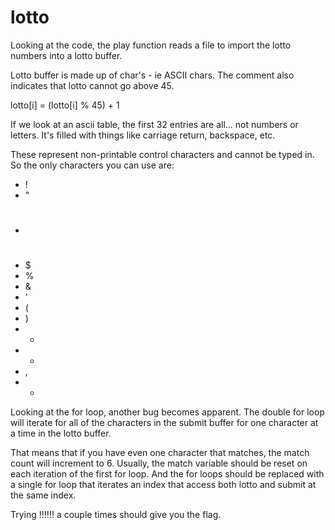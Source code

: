 # lotto

Looking at the code, the play function reads a file to import
the lotto numbers into a lotto buffer.

Lotto buffer is made up of char's - ie ASCII chars. The comment
also indicates that lotto cannot go above 45.
 
lotto[i] = (lotto[i] % 45) + 1

If we look at an ascii table, the first 32 entries are all...
not numbers or letters. It's filled with things like carriage
return, backspace, etc.

These represent non-printable control characters and cannot be
typed in. So the only characters you can use are: 

- !
- "
- #
- $
- %
- &
- '
- (
- )
- *
- +
- ,
- -

Looking at the for loop, another bug becomes apparent. The 
double for loop will iterate for all of the characters in the
submit buffer for one character at a time in the lotto buffer.

That means that if you have even one character that matches,
the match count will increment to 6. Usually, the match variable
should be reset on each iteration of the first for loop. And
the for loops should be replaced with a single for loop that 
iterates an index that access both lotto and submit at the same
index.

Trying !!!!!! a couple times should give you the flag.
